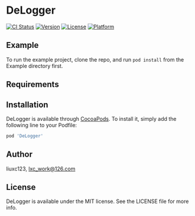 # DeLogger

[![CI Status](http://img.shields.io/travis/liuxc123/DeLogger.svg?style=flat)](https://travis-ci.org/liuxc123/DeLogger)
[![Version](https://img.shields.io/cocoapods/v/DeLogger.svg?style=flat)](http://cocoapods.org/pods/DeLogger)
[![License](https://img.shields.io/cocoapods/l/DeLogger.svg?style=flat)](http://cocoapods.org/pods/DeLogger)
[![Platform](https://img.shields.io/cocoapods/p/DeLogger.svg?style=flat)](http://cocoapods.org/pods/DeLogger)

## Example

To run the example project, clone the repo, and run `pod install` from the Example directory first.

## Requirements

## Installation

DeLogger is available through [CocoaPods](http://cocoapods.org). To install
it, simply add the following line to your Podfile:

```ruby
pod 'DeLogger'
```

## Author

liuxc123, lxc_work@126.com

## License

DeLogger is available under the MIT license. See the LICENSE file for more info.
